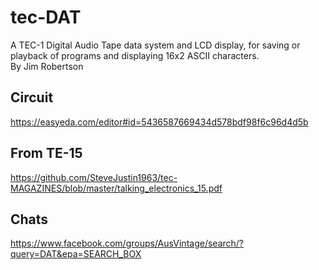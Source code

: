 # tec-DAT
A TEC-1 Digital Audio Tape data system and LCD display, for saving or playback of programs and displaying 16x2 ASCII characters.  
By Jim Robertson

## Circuit
https://easyeda.com/editor#id=5436587669434d578bdf98f6c96d4d5b


## From TE-15 
https://github.com/SteveJustin1963/tec-MAGAZINES/blob/master/talking_electronics_15.pdf


## Chats
https://www.facebook.com/groups/AusVintage/search/?query=DAT&epa=SEARCH_BOX


